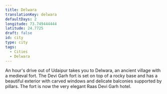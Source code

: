 ```yaml
---
title: Delwara
translationKey: delwara
defaultDays: 2
longitude: 73.749444444
latitude: 24.7725
draft: false
id: city
type: city
tags:
  - Cities
  - Delwara
---
```

An hour's drive out of Udaipur takes you to Delwara, an ancient village with a medieval fort. The Devi Garh fort is set on top of a rocky base and has a beautiful exterior with carved windows and delicate balconies supported by pillars. The fort is now the very elegant Raas Devi Garh hotel. 